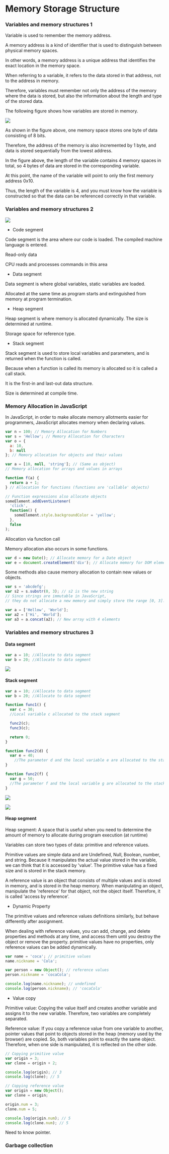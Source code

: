 # Memory Storage Structure

### Variables and memory structures 1

Variable is used to remember the memory address.

A memory address is a kind of identifier that is used to distinguish between physical memory spaces.

In other words, a memory address is a unique address that identifies the exact location in the memory space.

When referring to a variable, it refers to the data stored in that address, not to the address in memory.

Therefore, variables must remember not only the address of the memory where the data is stored, but also the information about the length and type of the stored data.

The following figure shows how variables are stored in memory.

![](https://i.postimg.cc/GtX3zxDw/image.png)

As shown in the figure above, one memory space stores one byte of data consisting of 8 bits.

Therefore, the address of the memory is also incremented by 1 byte, and data is stored sequentially from the lowest address.

In the figure above, the length of the variable contains 4 memory spaces in total, so 4 bytes of data are stored in the corresponding variable.

At this point, the name of the variable will point to only the first memory address 0x10.

Thus, the length of the variable is 4, and you must know how the variable is constructed so that the data can be referenced correctly in that variable.



### Variables and memory structures 2

![](https://i.postimg.cc/jS25Cfsc/image.png)

* Code segment

Code segment is the area where our code is loaded. The compiled machine language is entered.

Read-only data

CPU reads and processes commands in this area

* Data segment

Data segment is where global variables, static variables are loaded.

Allocated at the same time as program starts and extinguished from memory at program termination.

* Heap segment

Heap segment is where memory is allocated dynamically. The size is determined at runtime.

Storage space for reference type.

* Stack segment

Stack segment is used to store local variables and parameters, and is returned when the function is called.

Because when a function is called its memory is allocated so it is called a call stack.

It is the first-in and last-out data structure.



Size is determined at compile time.

### Memory Allocation in JavaScript

In JavaScript, in order to make allocate memory allotments easier for programmers, JavaScript allocates memory when declaring values.

```javascript
var n = 100; // Memory Allocation for Numbers
var s = 'Hellow'; // Memory Allocation for Characters
var o = {
  a: 10,
  b: null
}; // Memory allocation for objects and their values

var a = [10, null, 'string']; // (Same as object)
// Memory allocation for arrays and values in arrays

function f(a) {
  return a + 1;
} // Allocation for functions (functions are 'callable' objects)

// Function expressions also allocate objects
someElement.addEventListener(
  'click',
  function() {
    someElement.style.backgroundColor = 'yellow';
  },
  false
);
```

Allocation via function call

Memory allocation also occurs in some functions.

```javascript
var d = new Date(); // Allocate memory for a Date object
var e = document.createElement('div'); // Allocate memory for DOM elements.
```

Some methods also cause memory allocation to contain new values or objects.

```javascript
var s = 'abcdefg';
var s2 = s.substr(0, 3); // s2 is the new string
// Since strings are immutable in JavaScript,
// they do not allocate a new memory and simply store the range [0, 3].

var a = ['Hellow', 'World'];
var a2 = ['Hi', 'World'];
var a3 = a.concat(a2); // New array with 4 elements
```



### Variables and memory structures 3

#### **Data segment**

```javascript
var a = 10; //Allocate to data segment
var b = 20; //Allocate to data segment
```

![](https://i.postimg.cc/MZ4mX3Gv/data.png)



#### **Stack segment**

```javascript
var a = 10; //Allocate to data segment
var b = 20; //Allocate to data segment

function func1() {
  var c = 30;
  //Local variable c allocated to the stack segment

  func2(c);
  func3(c);

  return 0;
}

function func2(d) {
  var e = 40;
    //The parameter d and the local variable e are allocated to the stack segment
}

function func2(f) {
  var g = 50;
  //The parameter f and the local variable g are allocated to the stack segment
}
```

![](https://i.postimg.cc/KYjvwfyy/3-1.png)

![](https://i.postimg.cc/nzQVcLzR/3-2.png)



#### **Heap segment**

Heap segment: A space that is useful when you need to determine the amount of memory to allocate during program execution \(at runtime\)

Variables can store two types of data: primitive and reference values.

Primitive values are simple data and are Undefined, Null, Boolean, number, and string. Because it manipulates the actual value stored in the variable, we can think that it is accessed by 'value'. The primitive value has a fixed size and is stored in the stack memory.

A reference value is an object that consists of multiple values and is stored in memory, and is stored in the heap memory. When manipulating an object, manipulate the 'reference' for that object, not the object itself. Therefore, it is called 'access by reference'.

* Dynamic Property

The primitive values and reference values definitions similarly, but behave differently after assignment.

When dealing with reference values, you can add, change, and delete properties and methods at any time, and access them until you destroy the object or remove the property. primitive values have no properties, only reference values can be added dynamically.

```javascript
var name = 'coca'; // primitive values
name.nickname = 'Cola';

var person = new Object(); // reference values
person.nickname = 'cocaCola';

console.log(name.nickname); // undefined
console.log(person.nickname); // 'cocaCola'
```

* Value copy

Primitive value: Copying the value itself and creates another variable and assigns it to the new variable. Therefore, two variables are completely separated.

Reference value: If you copy a reference value from one variable to another, pointer values that point to objects stored in the heap \(memory used by the browser\) are copied. So, both variables point to exactly the same object. Therefore, when one side is manipulated, it is reflected on the other side.

```javascript
// Copying primitive value
var origin = 3;
var clone = origin + 2;

console.log(origin); // 3
console.log(clone); // 5

// Copying reference value
var origin = new Object();
var clone = origin;

origin.num = 3;
clone.num = 5;

console.log(origin.num); // 5
console.log(clone.num); // 5
```

Need to know pointer.



### Garbage collection

